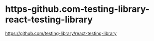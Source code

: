 # https-github.com-testing-library-react-testing-library
https://github.com/testing-library/react-testing-library
